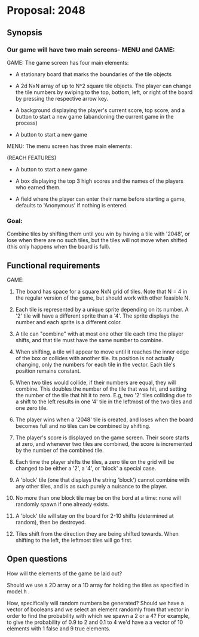 # Proposal: 2048



## Synopsis

### Our game will have two main screens- MENU and GAME:

GAME:  The game screen has four main elements:

- A stationary board that marks the boundaries of the tile objects

- A 2d NxN array of up to N^2 square tile objects. The player can change
 the tile numbers by swiping to the top, bottom, left, or right of the board by
 pressing the respective arrow key.

- A background displaying the player's current score, top score, and a
 button to start a new game (abandoning the current game in the process)

- A button to start a new game


MENU:  The menu screen has three main elements:

(REACH FEATURES)

- A button to start a new game

- A box displaying the top 3 high scores and the names of the players
 who earned them.

- A field where the player can enter their name before starting a game,
 defaults to 'Anonymous' if nothing is entered.


### Goal:

Combine tiles by shifting them until you win by having a tile with
'2048', or lose when there are no such tiles, but the tiles will not
move when shifted (this only happens when the board is full).




## Functional requirements


GAME:

01. The board has space for a square NxN grid of tiles.
Note that N = 4 in the regular version of the game, but
should work with other feasible N.

02. Each tile is represented by a unique sprite depending on
its number. A '2' tile will have a different sprite than
a '4'. The sprite displays the number and each sprite is a
different color.

03. A tile can "combine" with at most one other tile each
time the player shifts, and that tile must have the same
number to combine.

04. When shifting, a tile will appear to move until it
reaches the inner edge of the box or collides with another
tile. Its position is not actually changing, only the numbers
for each tile in the vector. Each tile's position remains
constant.

05. When two tiles would collide, if their numbers are equal,
they will combine. This doubles the
number of the tile that was hit, and setting the number
of the tile that hit it to zero. E.g, two '2' tiles
colliding due to a shift to the left results in one '4'
tile in the leftmost of the two tiles and one zero tile.

06. The player wins when a '2048' tile is created, and
 loses when the board becomes full and no
tiles can be combined by shifting.

07. The player's score is displayed on the game screen.
Their score starts at zero, and whenever two tiles are
combined, the score is incremented by the number of the
combined tile.

08. Each time the player shifts the tiles, a zero tile
on the grid will be changed to be either a '2', a '4',
or 'block' a special case.

09. A 'block' tile (one that displays the string 'block')
cannot combine with any other tiles, and is as such purely
a nuisance to the player.

10. No more than one block tile may be on the bord at a time:
none will randomly spawn if one already exists.

11. A 'block' tile will stay on the board for 2-10 shifts
(determined at random), then be destroyed.

12. Tiles shift from the direction they are being shifted
towards. When shifting to the left, the leftmost tiles will
go first.






## Open questions


How will the elements of the game be laid out?

Should we use a 2D array or a 1D array for holding the tiles as specified in model.h <line28>.

How, specifically will random numbers be generated? Should we have a vector of booleans and we select an element
randomly from that vector in order to find the probability with which we spawn a 2 or a 4? For example, to give the
probability of 0.9 to 2 and 0.1 to 4 we'd have a a vector of 10 elements with 1 false and 9 true elements.


